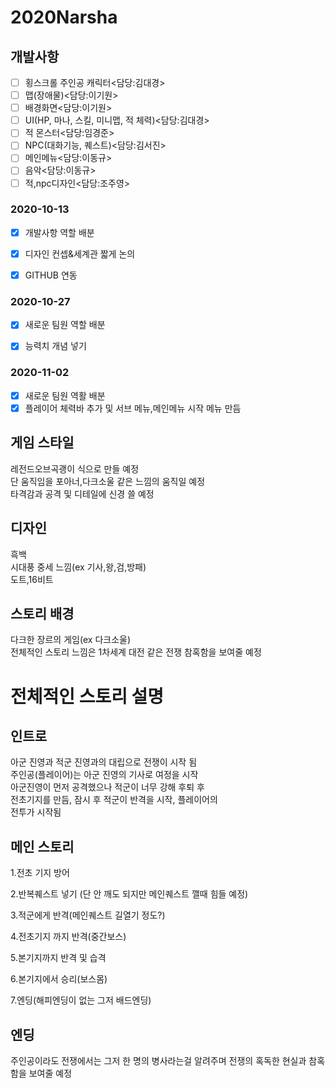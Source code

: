 # 2020Narsha
## 개발사항
- [ ] 횡스크롤 주인공 캐릭터<담당:김대경>   
- [ ] 맵(장애물)<담당:이기원>   
- [ ] 배경화면<담당:이기원>   
- [ ] UI(HP, 마나, 스킬, 미니맵, 적 체력)<담당:김대경>   
- [ ] 적 몬스터<담당:임경준>   
- [ ] NPC(대화기능, 퀘스트)<담당:김서진>   
- [ ] 메인메뉴<담당:이동규>   
- [ ] 음악<담당:이동규>
- [ ] 적,npc디자인<담당:조주영>

### 2020-10-13
+ [x] 개발사항 역할 배분  
+ [x] 디자인 컨셉&세계관 짧게 논의  
+ [x] GITHUB 연동  


### 2020-10-27
+ [x] 새로운 팀원 역할 배분
+ [x]  능력치 개념 넣기


### 2020-11-02
+ [x] 새로운 팀원 역활 배분 
+ [x] 플레이어 체력바 추가 및 서브 메뉴,메인메뉴 시작 메뉴 만듬  

## 게임 스타일
레전드오브곡괭이 식으로 만들 예정   
단 움직임을  포아너,다크소울 같은 느낌의 움직일 예정      
타격감과 공격 및 디테일에 신경 쓸 예정   


## 디자인
흑백   
시대풍 중세 느낌(ex 기사,왕,검,방패)   
도트,16비트    

## 스토리 배경
다크한 장르의 게임(ex 다크소울)   
전체적인 스토리 느낌은 1차세계 대전 같은 전쟁 참혹함을 보여줄 예정   

# 전체적인 스토리 설명
## 인트로
아군 진영과 적군 진영과의 대립으로 전쟁이 시작 됨    
주인공(플레이어)는 아군 진영의 기사로 여정을 시작     
아군진영이  먼저 공격했으나 적군이 너무 강해 후퇴 후   
전초기지를 만듬, 잠시 후 적군이 반격을 시작, 플레이어의    
전투가 시작됨   

## 메인 스토리
1.전초 기지 방어

2.반복퀘스트 넣기 (단 안 깨도 되지만 메인퀘스트 깰때 힘들 예정)

3.적군에게 반격(메인퀘스트 길열기 정도?)

4.전초기지 까지 반격(중간보스)

5.본기지까지 반격 및 습격

6.본기지에서 승리(보스몸)

7.엔딩(해피엔딩이 없는 그저 배드엔딩)

## 엔딩
주인공이라도 전쟁에서는 그저 한 명의 병사라는걸 알려주며 전쟁의 혹독한 현실과 참혹함을 보여줄 예정


